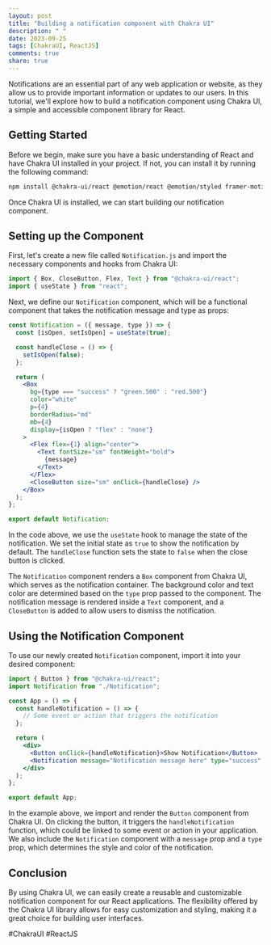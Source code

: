 ```yaml
---
layout: post
title: "Building a notification component with Chakra UI"
description: " "
date: 2023-09-25
tags: [ChakraUI, ReactJS]
comments: true
share: true
---
```


Notifications are an essential part of any web application or website, as they allow us to provide important information or updates to our users. In this tutorial, we'll explore how to build a notification component using Chakra UI, a simple and accessible component library for React.

## Getting Started

Before we begin, make sure you have a basic understanding of React and have Chakra UI installed in your project. If not, you can install it by running the following command:

```bash
npm install @chakra-ui/react @emotion/react @emotion/styled framer-motion
```

Once Chakra UI is installed, we can start building our notification component.

## Setting up the Component

First, let's create a new file called `Notification.js` and import the necessary components and hooks from Chakra UI:

```jsx
import { Box, CloseButton, Flex, Text } from "@chakra-ui/react";
import { useState } from "react";
```

Next, we define our `Notification` component, which will be a functional component that takes the notification message and type as props:

```jsx
const Notification = ({ message, type }) => {
  const [isOpen, setIsOpen] = useState(true);

  const handleClose = () => {
    setIsOpen(false);
  };

  return (
    <Box
      bg={type === "success" ? "green.500" : "red.500"}
      color="white"
      p={4}
      borderRadius="md"
      mb={4}
      display={isOpen ? "flex" : "none"}
    >
      <Flex flex={1} align="center">
        <Text fontSize="sm" fontWeight="bold">
          {message}
        </Text>
      </Flex>
      <CloseButton size="sm" onClick={handleClose} />
    </Box>
  );
};

export default Notification;
```

In the code above, we use the `useState` hook to manage the state of the notification. We set the initial state as `true` to show the notification by default. The `handleClose` function sets the state to `false` when the close button is clicked.

The `Notification` component renders a `Box` component from Chakra UI, which serves as the notification container. The background color and text color are determined based on the `type` prop passed to the component. The notification message is rendered inside a `Text` component, and a `CloseButton` is added to allow users to dismiss the notification.

## Using the Notification Component

To use our newly created `Notification` component, import it into your desired component:

```jsx
import { Button } from "@chakra-ui/react";
import Notification from "./Notification";

const App = () => {
  const handleNotification = () => {
    // Some event or action that triggers the notification
  };

  return (
    <div>
      <Button onClick={handleNotification}>Show Notification</Button>
      <Notification message="Notification message here" type="success" />
    </div>
  );
};

export default App;
```

In the example above, we import and render the `Button` component from Chakra UI. On clicking the button, it triggers the `handleNotification` function, which could be linked to some event or action in your application. We also include the `Notification` component with a `message` prop and a `type` prop, which determines the style and color of the notification.

## Conclusion

By using Chakra UI, we can easily create a reusable and customizable notification component for our React applications. The flexibility offered by the Chakra UI library allows for easy customization and styling, making it a great choice for building user interfaces.

#ChakraUI #ReactJS